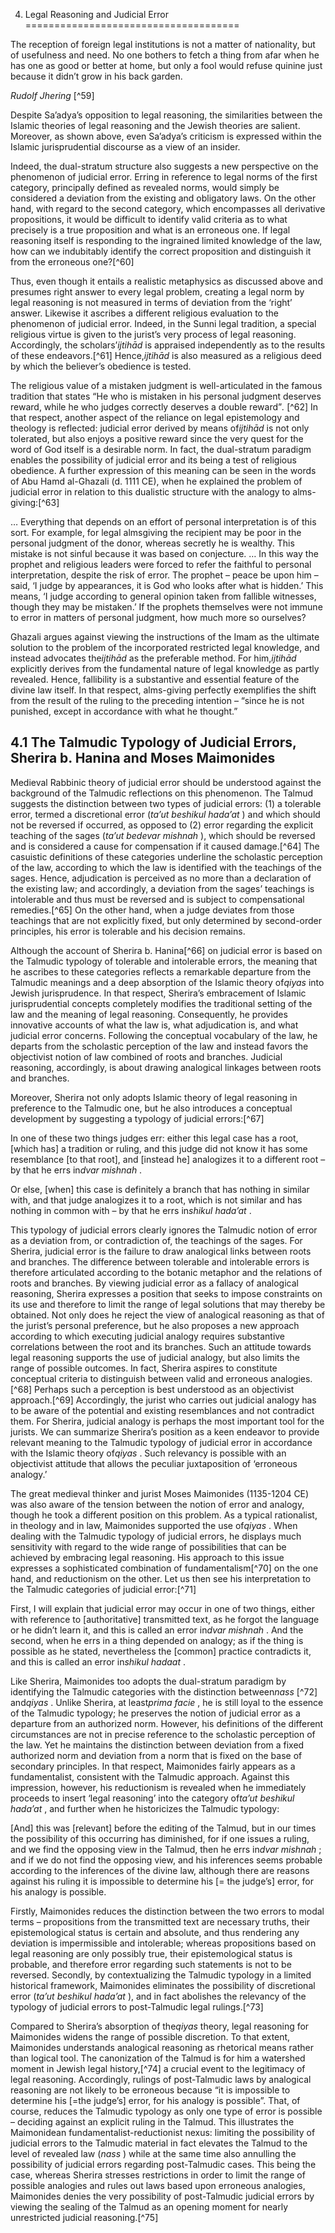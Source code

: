 4. Legal Reasoning and Judicial Error
=====================================

The reception of foreign legal institutions is not a matter of
nationality, but of usefulness and need. No one bothers to fetch a thing
from afar when he has one as good or better at home, but only a fool
would refuse quinine just because it didn’t grow in his back garden.

*Rudolf Jhering* [^59]

Despite Sa’adya’s opposition to legal reasoning, the similarities
between the Islamic theories of legal reasoning and the Jewish theories
are salient. Moreover, as shown above, even Sa’adya’s criticism is
expressed within the Islamic jurisprudential discourse as a view of an
insider.

Indeed, the dual-stratum structure also suggests a new perspective on
the phenomenon of judicial error. Erring in reference to legal norms of
the first category, principally defined as revealed norms, would simply
be considered a deviation from the existing and obligatory laws. On the
other hand, with regard to the second category, which encompasses all
derivative propositions, it would be difficult to identify valid
criteria as to what precisely is a true proposition and what is an
erroneous one. If legal reasoning itself is responding to the ingrained
limited knowledge of the law, how can we indubitably identify the
correct proposition and distinguish it from the erroneous one?[^60]

Thus, even though it entails a realistic metaphysics as discussed above
and presumes right answer to every legal problem, creating a legal norm
by legal reasoning is not measured in terms of deviation from the
‘right’ answer. Likewise it ascribes a different religious evaluation to
the phenomenon of judicial error. Indeed, in the Sunni legal tradition,
a special religious virtue is given to the jurist’s very process of
legal reasoning. Accordingly, the scholars’*ijtihād* is appraised
independently as to the results of these endeavors.[^61] Hence,*ijtihād*
is also measured as a religious deed by which the believer’s obedience
is tested.

The religious value of a mistaken judgment is well-articulated in the
famous tradition that states “He who is mistaken in his personal
judgment deserves reward, while he who judges correctly deserves a
double reward”*.* [^62] In that respect, another aspect of the reliance
on legal epistemology and theology is reflected: judicial error derived
by means of*ijtihād* is not only tolerated, but also enjoys a positive
reward since the very quest for the word of God itself is a desirable
norm. In fact, the dual-stratum paradigm enables the possibility of
judicial error and its being a test of religious obedience. A further
expression of this meaning can be seen in the words of Abu Hamd
al-Ghazali (d. 1111 CE), when he explained the problem of judicial error
in relation to this dualistic structure with the analogy to
alms-giving:[^63]

… Everything that depends on an effort of personal interpretation is of
this sort. For example, for legal almsgiving the recipient may be poor
in the personal judgment of the donor, whereas secretly he is wealthy.
This mistake is not sinful because it was based on conjecture. … In this
way the prophet and religious leaders were forced to refer the faithful
to personal interpretation, despite the risk of error. The prophet –
peace be upon him – said, ‘I judge by appearances, it is God who looks
after what is hidden.’ This means, ‘I judge according to general opinion
taken from fallible witnesses, though they may be mistaken.’ If the
prophets themselves were not immune to error in matters of personal
judgment, how much more so ourselves?

Ghazali argues against viewing the instructions of the Imam as the
ultimate solution to the problem of the incorporated restricted legal
knowledge, and instead advocates the*ijtihād* as the preferable method.
For him,*ijtihād* explicitly derives from the fundamental nature of
legal knowledge as partly revealed. Hence, fallibility is a substantive
and essential feature of the divine law itself. In that respect,
alms-giving perfectly exemplifies the shift from the result of the
ruling to the preceding intention – “since he is not punished, except in
accordance with what he thought.”

4.1 The Talmudic Typology of Judicial Errors, Sherira b. Hanina and Moses Maimonides
------------------------------------------------------------------------------------

Medieval Rabbinic theory of judicial error should be understood against
the background of the Talmudic reflections on this phenomenon. The
Talmud suggests the distinction between two types of judicial errors:
(1) a tolerable error, termed a discretional error (*ta’ut beshikul
hada’at* ) and which should not be reversed if occurred, as opposed to
(2) error regarding the explicit teaching of the sages (*ta’ut bedevar
mishnah* ), which should be reversed and is considered a cause for
compensation if it caused damage.[^64] The casuistic definitions of
these categories underline the scholastic perception of the law,
according to which the law is identified with the teachings of the
sages. Hence, adjudication is perceived as no more than a declaration of
the existing law; and accordingly, a deviation from the sages’ teachings
is intolerable and thus must be reversed and is subject to
compensational remedies.[^65] On the other hand, when a judge deviates
from those teachings that are not explicitly fixed, but only determined
by second-order principles, his error is tolerable and his decision
remains.

Although the account of Sherira b. Hanina[^66] on judicial error is
based on the Talmudic typology of tolerable and intolerable errors, the
meaning that he ascribes to these categories reflects a remarkable
departure from the Talmudic meanings and a deep absorption of the
Islamic theory of*qiyas* into Jewish jurisprudence. In that respect,
Sherira’s embracement of Islamic jurisprudential concepts completely
modifies the traditional setting of the law and the meaning of legal
reasoning. Consequently, he provides innovative accounts of what the law
is, what adjudication is, and what judicial error concerns. Following
the conceptual vocabulary of the law, he departs from the scholastic
perception of the law and instead favors the objectivist notion of law
combined of roots and branches. Judicial reasoning, accordingly, is
about drawing analogical linkages between roots and branches.

Moreover, Sherira not only adopts Islamic theory of legal reasoning in
preference to the Talmudic one, but he also introduces a conceptual
development by suggesting a typology of judicial errors:[^67]

In one of these two things judges err: either this legal case has a
root, [which has] a tradition or ruling, and this judge did not know it
has some resemblance [to that root], and [instead he] analogizes it to a
different root – by that he errs in*dvar mishnah* .

Or else, [when] this case is definitely a branch that has nothing in
similar with, and that judge analogizes it to a root, which is not
similar and has nothing in common with – by that he errs in*shikul
hada’at* .

This typology of judicial errors clearly ignores the Talmudic notion of
error as a deviation from, or contradiction of, the teachings of the
sages. For Sherira, judicial error is the failure to draw analogical
links between roots and branches. The difference between tolerable and
intolerable errors is therefore articulated according to the botanic
metaphor and the relations of roots and branches. By viewing judicial
error as a fallacy of analogical reasoning, Sherira expresses a position
that seeks to impose constraints on its use and therefore to limit the
range of legal solutions that may thereby be obtained. Not only does he
reject the view of analogical reasoning as that of the jurist’s personal
preference, but he also proposes a new approach according to which
executing judicial analogy requires substantive correlations between the
root and its branches. Such an attitude towards legal reasoning supports
the use of judicial analogy, but also limits the range of possible
outcomes. In fact, Sherira aspires to constitute conceptual criteria to
distinguish between valid and erroneous analogies.[^68] Perhaps such a
perception is best understood as an objectivist approach.[^69]
Accordingly, the jurist who carries out judicial analogy has to be aware
of the potential and existing resemblances and not contradict them. For
Sherira, judicial analogy is perhaps the most important tool for the
jurists. We can summarize Sherira’s position as a keen endeavor to
provide relevant meaning to the Talmudic typology of judicial error in
accordance with the Islamic theory of*qiyas* . Such relevancy is
possible with an objectivist attitude that allows the peculiar
juxtaposition of ‘erroneous analogy.’

The great medieval thinker and jurist Moses Maimonides (1135-1204 CE)
was also aware of the tension between the notion of error and analogy,
though he took a different position on this problem. As a typical
rationalist, in theology and in law, Maimonides supported the use
of*qiyas* . When dealing with the Talmudic typology of judicial errors,
he displays much sensitivity with regard to the wide range of
possibilities that can be achieved by embracing legal reasoning. His
approach to this issue expresses a sophisticated combination of
fundamentalism[^70] on the one hand, and reductionism on the other. Let
us then see his interpretation to the Talmudic categories of judicial
error:[^71]

First, I will explain that judicial error may occur in one of two
things, either with reference to [authoritative] transmitted text, as he
forgot the language or he didn’t learn it, and this is called an error
in*dvar mishnah* . And the second, when he errs in a thing depended on
analogy; as if the thing is possible as he stated, nevertheless the
[common] practice contradicts it, and this is called an error in*shikul
hadaat* .

Like Sherira, Maimonides too adopts the dual-stratum paradigm by
identifying the Talmudic categories with the distinction between*nass*
[^72] and*qiyas* . Unlike Sherira, at least*prima facie* , he is still
loyal to the essence of the Talmudic typology; he preserves the notion
of judicial error as a departure from an authorized norm. However, his
definitions of the different circumstances are not in precise reference
to the scholastic perception of the law. Yet he maintains the
distinction between deviation from a fixed authorized norm and deviation
from a norm that is fixed on the base of secondary principles. In that
respect, Maimonides fairly appears as a fundamentalist, consistent with
the Talmudic approach. Against this impression, however, his
reductionism is revealed when he immediately proceeds to insert ‘legal
reasoning’ into the category of*ta’ut beshikul hada’at* , and further
when he historicizes the Talmudic typology:

[And] this was [relevant] before the editing of the Talmud, but in our
times the possibility of this occurring has diminished, for if one
issues a ruling, and we find the opposing view in the Talmud, then he
errs in*dvar mishnah* ; and if we do not find the opposing view, and his
inferences seems probable according to the inferences of the divine law,
although there are reasons against his ruling it is impossible to
determine his [= the judge’s] error, for his analogy is possible.

Firstly, Maimonides reduces the distinction between the two errors to
modal terms – propositions from the transmitted text are necessary
truths, their epistemological status is certain and absolute, and thus
rendering any deviation is impermissible and intolerable; whereas
propositions based on legal reasoning are only possibly true, their
epistemological status is probable, and therefore error regarding such
statements is not to be reversed. Secondly, by contextualizing the
Talmudic typology in a limited historical framework, Maimonides
eliminates the possibility of discretional error (*ta’ut beshikul
hada’at* ), and in fact abolishes the relevancy of the typology of
judicial errors to post-Talmudic legal rulings.[^73]

Compared to Sherira’s absorption of the*qiyas* theory, legal reasoning
for Maimonides widens the range of possible discretion. To that extent,
Maimonides understands analogical reasoning as rhetorical means rather
than logical tool. The canonization of the Talmud is for him a watershed
moment in Jewish legal history,[^74] a crucial event to the legitimacy
of legal reasoning. Accordingly, rulings of post-Talmudic laws by
analogical reasoning are not likely to be erroneous because “it is
impossible to determine his [=the judge’s] error, for his analogy is
possible”. That, of course, reduces the Talmudic typology as only one
type of error is possible – deciding against an explicit ruling in the
Talmud. This illustrates the Maimonidean fundamentalist-reductionist
nexus: limiting the possibility of judicial errors to the Talmudic
material in fact elevates the Talmud to the level of revealed law
(*nass* ) while at the same time also annulling the possibility of
judicial errors regarding post-Talmudic cases. This being the case,
whereas Sherira stresses restrictions in order to limit the range of
possible analogies and rules out laws based upon erroneous analogies,
Maimonides denies the very possibility of post-Talmudic judicial errors
by viewing the sealing of the Talmud as an opening moment for nearly
unrestricted judicial reasoning.[^75]


